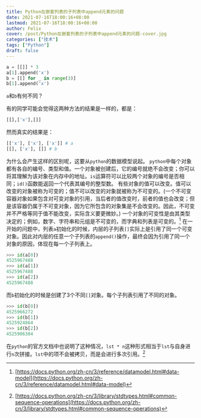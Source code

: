 ```yaml
---
title: Python在嵌套列表的子列表中append元素的问题
date: 2021-07-16T18:00:16+08:00
lastmod: 2021-07-16T18:00:16+08:00
author: Felix
cover: /post/Python在嵌套列表的子列表中append元素的问题-cover.jpg
categories: ["技术"]
tags: ["Python"]
draft: false
---
```


```python
a = [[]] * 3
a[1].append('x')
b = [[] for _ in range(3)]
b[1].append('x')
```
`a`和`b`有何不同？

<!--more-->

有的同学可能会觉得这两种方法的结果是一样的，都是：
```python
[[],['x'],[]]
```
然而真实的结果是：
```python
[['x'], ['x'], ['x']] # a
[[], ['x'], []] # b
```
为什么会产生这样的区别呢，这要从`python`的数据模型说起。
`python`中每个对象都有各自的编号、类型和值。一个对象被创建后，它的编号就绝不会改变；你可以将其理解为该对象在内存中的地址。`is`运算符可以比较两个对象的编号是否相同；`id()`函数能返回一个代表其编号的整型数。
有些对象的值可以改变。值可以改变的对象被称为可变的；值不可以改变的对象就被称为不可变的。(一个不可变容器对象如果包含对可变对象的引用，当后者的值改变时，前者的值也会改变；但是该容器仍属于不可变对象，因为它所包含的对象集是不会改变的。因此，不可变并不严格等同于值不能改变，实际含义要更微妙。) 一个对象的可变性是由其类型决定的；例如，数字、字符串和元组是不可变的，而字典和列表是可变的。[^1]
在一开始的问题中，列表`a`初始化的时候，内层的子列表`[]`实际上是引用了同一个可变对象。因此对内层的任意一个子列表的`append()`操作，最终会因为引用了同一个对象的原因，体现在每一个子列表上。
```python
>>> id(a[0])
4525967488
>>> id(a[1])
4525967488
>>> id(a[2])
4525967488
```
而`b`初始化的时候是创建了3个不同`[]`对象。每个子列表引用了不同的对象。
```python
>>> id(b[0])
4525966272
>>> id(b[1])
4525924864
>>> id(b[2])
4525906304
```
在`python`的官方文档中也说明了这种情况，`lst * n`这种形式相当于`lst`与自身进行`n`次拼接。`lst`中的项不会被拷贝，而是会进行多次引用。[^2]

[^1]:	[https://docs.python.org/zh-cn/3/reference/datamodel.html#data-model](https://docs.python.org/zh-cn/3/reference/datamodel.html#data-model)

[^2]:	[https://docs.python.org/zh-cn/3/library/stdtypes.html#common-sequence-operations](https://docs.python.org/zh-cn/3/library/stdtypes.html#common-sequence-operations)
